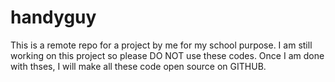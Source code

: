 # handyguy
This is a remote repo for a project by me for my school purpose. I am still working on this project so please DO NOT use these codes. Once I am done with thses, I will make all these code open source on GITHUB.

